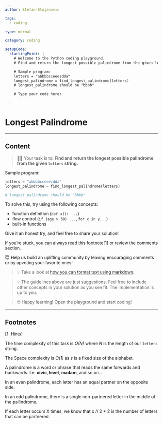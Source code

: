 ```yaml
---
author: Stefan-Stojanovic

tags:
  - coding

type: normal

category: coding

setupCode:
  startingPoint: |
    # Welcome to the Python coding playground.
    # Find and return the longest possible palindrome from the given letters string.

    # Sample program:
    letters = "abbbbcceeezdda"
    longest_palindrome = find_longest_palindrome(letters)
    # longest_palindrome should be "bbbb"

    # Type your code here:

---
```


# Longest Palindrome

---

## Content

> 👩‍💻 Your task is to: **Find and return the longest possible palindrome from the given `letters` string.**

Sample program:
```python
letters = "abbbbcceeezdda"
longest_palindrome = find_longest_palindrome(letters)

# longest_palindrome should be "bbbb"
```

To solve this, try using the following concepts:
- function definition (`def x(): ...`)
- flow control (`if (age > 30) ...`, `for x in y...`)
- built-in functions

Give it an honest try, and feel free to share your solution!

If you’re stuck, you can always read this footnote[1] or review the comments section.

😇 Help us build an uplifting community by leaving encouraging comments or by upvoting your favorite ones!

> 💡 Take a look at [how you can format text using markdown](https://www.enki.com/glossary/general/markdown-formatting).

> 💡 The guidelines above are just suggestions. Feel free to include other concepts in your solution as you see fit. The implementation is up to you.

> 🤓 Happy learning! Open the playground and start coding!

---

## Footnotes

[1: Hints]

The time complexity of this task is *O(N)* where *N* is the length of our `letters` string.

The Space complexity is *O(1)* as *s* is a fixed size of the alphabet.

A palindrome is a word or phrase that reads the same forwards and backwards. I.e. **civic**, **level**, **madam**, and so on...

In an even palindrome, each letter has an equal partner on the opposite side.

In an odd palindrome, there is a single non-partnered letter in the middle of the pallindrome.

If each letter occurs X times, we know that x // 2 * 2 is the number of letters that can be partnered.
